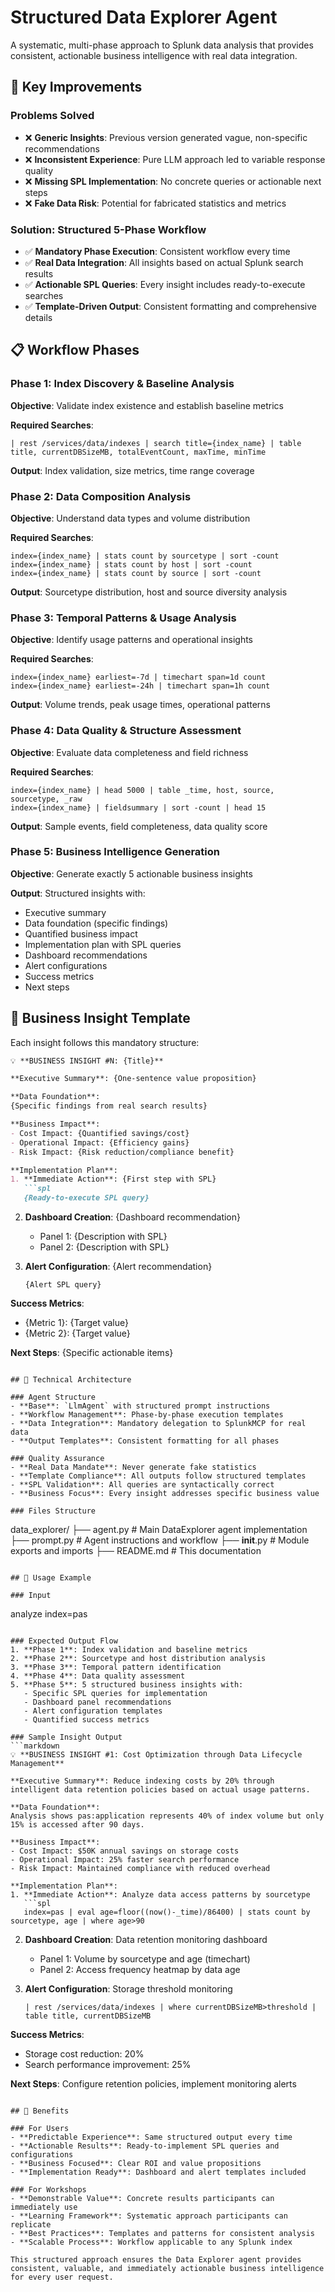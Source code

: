 # Structured Data Explorer Agent

A systematic, multi-phase approach to Splunk data analysis that provides consistent, actionable business intelligence with real data integration.

## 🎯 Key Improvements

### Problems Solved
- ❌ **Generic Insights**: Previous version generated vague, non-specific recommendations
- ❌ **Inconsistent Experience**: Pure LLM approach led to variable response quality
- ❌ **Missing SPL Implementation**: No concrete queries or actionable next steps
- ❌ **Fake Data Risk**: Potential for fabricated statistics and metrics

### Solution: Structured 5-Phase Workflow
- ✅ **Mandatory Phase Execution**: Consistent workflow every time
- ✅ **Real Data Integration**: All insights based on actual Splunk search results
- ✅ **Actionable SPL Queries**: Every insight includes ready-to-execute searches
- ✅ **Template-Driven Output**: Consistent formatting and comprehensive details

## 📋 Workflow Phases

### Phase 1: Index Discovery & Baseline Analysis
**Objective**: Validate index existence and establish baseline metrics

**Required Searches**:
```spl
| rest /services/data/indexes | search title={index_name} | table title, currentDBSizeMB, totalEventCount, maxTime, minTime
```

**Output**: Index validation, size metrics, time range coverage

### Phase 2: Data Composition Analysis
**Objective**: Understand data types and volume distribution

**Required Searches**:
```spl
index={index_name} | stats count by sourcetype | sort -count
index={index_name} | stats count by host | sort -count
index={index_name} | stats count by source | sort -count
```

**Output**: Sourcetype distribution, host and source diversity analysis

### Phase 3: Temporal Patterns & Usage Analysis
**Objective**: Identify usage patterns and operational insights

**Required Searches**:
```spl
index={index_name} earliest=-7d | timechart span=1d count
index={index_name} earliest=-24h | timechart span=1h count
```

**Output**: Volume trends, peak usage times, operational patterns

### Phase 4: Data Quality & Structure Assessment
**Objective**: Evaluate data completeness and field richness

**Required Searches**:
```spl
index={index_name} | head 5000 | table _time, host, source, sourcetype, _raw
index={index_name} | fieldsummary | sort -count | head 15
```

**Output**: Sample events, field completeness, data quality score

### Phase 5: Business Intelligence Generation
**Objective**: Generate exactly 5 actionable business insights

**Output**: Structured insights with:
- Executive summary
- Data foundation (specific findings)
- Quantified business impact
- Implementation plan with SPL queries
- Dashboard recommendations
- Alert configurations
- Success metrics
- Next steps

## 🎯 Business Insight Template

Each insight follows this mandatory structure:

```markdown
💡 **BUSINESS INSIGHT #N: {Title}**

**Executive Summary**: {One-sentence value proposition}

**Data Foundation**:
{Specific findings from real search results}

**Business Impact**:
- Cost Impact: {Quantified savings/cost}
- Operational Impact: {Efficiency gains}
- Risk Impact: {Risk reduction/compliance benefit}

**Implementation Plan**:
1. **Immediate Action**: {First step with SPL}
   ```spl
   {Ready-to-execute SPL query}
   ```

2. **Dashboard Creation**: {Dashboard recommendation}
   - Panel 1: {Description with SPL}
   - Panel 2: {Description with SPL}

3. **Alert Configuration**: {Alert recommendation}
   ```spl
   {Alert SPL query}
   ```

**Success Metrics**:
- {Metric 1}: {Target value}
- {Metric 2}: {Target value}

**Next Steps**: {Specific actionable items}
```

## 🔧 Technical Architecture

### Agent Structure
- **Base**: `LlmAgent` with structured prompt instructions
- **Workflow Management**: Phase-by-phase execution templates
- **Data Integration**: Mandatory delegation to SplunkMCP for real data
- **Output Templates**: Consistent formatting for all phases

### Quality Assurance
- **Real Data Mandate**: Never generate fake statistics
- **Template Compliance**: All outputs follow structured templates
- **SPL Validation**: All queries are syntactically correct
- **Business Focus**: Every insight addresses specific business value

### Files Structure
```
data_explorer/
├── agent.py                 # Main DataExplorer agent implementation
├── prompt.py                # Agent instructions and workflow
├── __init__.py              # Module exports and imports
├── README.md                # This documentation
```

## 🚀 Usage Example

### Input
```
analyze index=pas
```

### Expected Output Flow
1. **Phase 1**: Index validation and baseline metrics
2. **Phase 2**: Sourcetype and host distribution analysis
3. **Phase 3**: Temporal pattern identification
4. **Phase 4**: Data quality assessment
5. **Phase 5**: 5 structured business insights with:
   - Specific SPL queries for implementation
   - Dashboard panel recommendations
   - Alert configuration templates
   - Quantified success metrics

### Sample Insight Output
```markdown
💡 **BUSINESS INSIGHT #1: Cost Optimization through Data Lifecycle Management**

**Executive Summary**: Reduce indexing costs by 20% through intelligent data retention policies based on actual usage patterns.

**Data Foundation**:
Analysis shows pas:application represents 40% of index volume but only 15% is accessed after 90 days.

**Business Impact**:
- Cost Impact: $50K annual savings on storage costs
- Operational Impact: 25% faster search performance
- Risk Impact: Maintained compliance with reduced overhead

**Implementation Plan**:
1. **Immediate Action**: Analyze data access patterns by sourcetype
   ```spl
   index=pas | eval age=floor((now()-_time)/86400) | stats count by sourcetype, age | where age>90
   ```

2. **Dashboard Creation**: Data retention monitoring dashboard
   - Panel 1: Volume by sourcetype and age (timechart)
   - Panel 2: Access frequency heatmap by data age

3. **Alert Configuration**: Storage threshold monitoring
   ```spl
   | rest /services/data/indexes | where currentDBSizeMB>threshold | table title, currentDBSizeMB
   ```

**Success Metrics**:
- Storage cost reduction: 20%
- Search performance improvement: 25%

**Next Steps**: Configure retention policies, implement monitoring alerts
```

## 🎯 Benefits

### For Users
- **Predictable Experience**: Same structured output every time
- **Actionable Results**: Ready-to-implement SPL queries and configurations
- **Business Focused**: Clear ROI and value propositions
- **Implementation Ready**: Dashboard and alert templates included

### For Workshops
- **Demonstrable Value**: Concrete results participants can immediately use
- **Learning Framework**: Systematic approach participants can replicate
- **Best Practices**: Templates and patterns for consistent analysis
- **Scalable Process**: Workflow applicable to any Splunk index

This structured approach ensures the Data Explorer agent provides consistent, valuable, and immediately actionable business intelligence for every user request.
